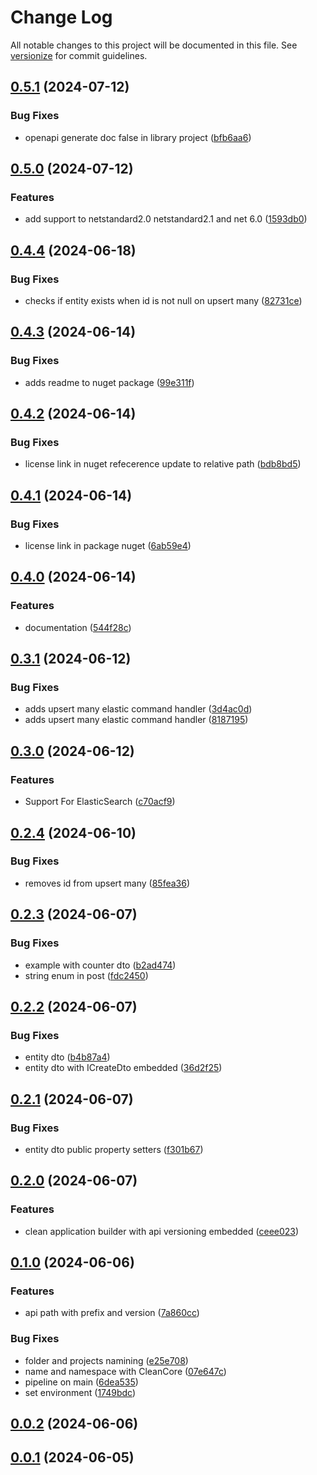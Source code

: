 # Change Log

All notable changes to this project will be documented in this file. See [versionize](https://github.com/versionize/versionize) for commit guidelines.

<a name="0.5.1"></a>
## [0.5.1](https://www.github.com/lucafabbri/CleanCore/releases/tag/v0.5.1) (2024-07-12)

### Bug Fixes

* openapi generate doc false in library project ([bfb6aa6](https://www.github.com/lucafabbri/CleanCore/commit/bfb6aa6d3a80aa826b22f37d9021694673c7f3e5))

<a name="0.5.0"></a>
## [0.5.0](https://www.github.com/lucafabbri/CleanCore/releases/tag/v0.5.0) (2024-07-12)

### Features

* add support to netstandard2.0 netstandard2.1 and net 6.0 ([1593db0](https://www.github.com/lucafabbri/CleanCore/commit/1593db02df674231c9b2e5fbaa6747ea2d64f202))

<a name="0.4.4"></a>
## [0.4.4](https://www.github.com/lucafabbri/CleanCore/releases/tag/v0.4.4) (2024-06-18)

### Bug Fixes

* checks if entity exists when id is not null on upsert many ([82731ce](https://www.github.com/lucafabbri/CleanCore/commit/82731ce879cbffa6e3355e8b1b45e59b940ba6f1))

<a name="0.4.3"></a>
## [0.4.3](https://www.github.com/lucafabbri/Clean/releases/tag/v0.4.3) (2024-06-14)

### Bug Fixes

* adds readme to nuget package ([99e311f](https://www.github.com/lucafabbri/Clean/commit/99e311f4f94eab24b9583ad5a092e686ecdc72a1))

<a name="0.4.2"></a>
## [0.4.2](https://www.github.com/lucafabbri/Clean/releases/tag/v0.4.2) (2024-06-14)

### Bug Fixes

* license link in nuget refecerence update to relative path ([bdb8bd5](https://www.github.com/lucafabbri/Clean/commit/bdb8bd5fc39e29f11eab26de95f1fbb1853c4e58))

<a name="0.4.1"></a>
## [0.4.1](https://www.github.com/lucafabbri/Clean/releases/tag/v0.4.1) (2024-06-14)

### Bug Fixes

* license link in package nuget ([6ab59e4](https://www.github.com/lucafabbri/Clean/commit/6ab59e42e023ee710d956644f0fd41827789316a))

<a name="0.4.0"></a>
## [0.4.0](https://www.github.com/lucafabbri/Clean/releases/tag/v0.4.0) (2024-06-14)

### Features

* documentation ([544f28c](https://www.github.com/lucafabbri/Clean/commit/544f28c9fc4ba474f0364915a8b91988d3cae663))

<a name="0.3.1"></a>
## [0.3.1](https://www.github.com/lucafabbri/Clean/releases/tag/v0.3.1) (2024-06-12)

### Bug Fixes

* adds upsert many elastic command handler ([3d4ac0d](https://www.github.com/lucafabbri/Clean/commit/3d4ac0d250cc13fdd5442ac4db3d7d4db8b983b2))
* adds upsert many elastic command handler ([8187195](https://www.github.com/lucafabbri/Clean/commit/81871953aedb730ae2b1d2e5beb1a50f7fcf867e))

<a name="0.3.0"></a>
## [0.3.0](https://www.github.com/lucafabbri/Clean/releases/tag/v0.3.0) (2024-06-12)

### Features

* Support For ElasticSearch ([c70acf9](https://www.github.com/lucafabbri/Clean/commit/c70acf91129933822280ddd45a6495405a9d652a))

<a name="0.2.4"></a>
## [0.2.4](https://www.github.com/lucafabbri/Clean/releases/tag/v0.2.4) (2024-06-10)

### Bug Fixes

* removes id from upsert many ([85fea36](https://www.github.com/lucafabbri/Clean/commit/85fea365cd53c35c71d84774976327e401399969))

<a name="0.2.3"></a>
## [0.2.3](https://www.github.com/lucafabbri/Clean/releases/tag/v0.2.3) (2024-06-07)

### Bug Fixes

* example with counter dto ([b2ad474](https://www.github.com/lucafabbri/Clean/commit/b2ad474628a79b8325d08b527f02bfe7b37d398d))
* string enum in post ([fdc2450](https://www.github.com/lucafabbri/Clean/commit/fdc24500127f86d22e801e1e32bc35803d15d2b6))

<a name="0.2.2"></a>
## [0.2.2](https://www.github.com/lucafabbri/Clean/releases/tag/v0.2.2) (2024-06-07)

### Bug Fixes

* entity dto ([b4b87a4](https://www.github.com/lucafabbri/Clean/commit/b4b87a45af45bdb17f5d3e5efbecc1b39f6a1cae))
* entity dto with ICreateDto embedded ([36d2f25](https://www.github.com/lucafabbri/Clean/commit/36d2f25ca8e1c0a0d767ea06b158c4478385a0fb))

<a name="0.2.1"></a>
## [0.2.1](https://www.github.com/lucafabbri/Clean/releases/tag/v0.2.1) (2024-06-07)

### Bug Fixes

* entity dto public property setters ([f301b67](https://www.github.com/lucafabbri/Clean/commit/f301b67d6a2219725df1ce1fb16c692e7f317556))

<a name="0.2.0"></a>
## [0.2.0](https://www.github.com/lucafabbri/Clean/releases/tag/v0.2.0) (2024-06-07)

### Features

* clean application builder with api versioning embedded ([ceee023](https://www.github.com/lucafabbri/Clean/commit/ceee0236e4dbddeff7e523a64c95dff64ba44abd))

<a name="0.1.0"></a>
## [0.1.0](https://www.github.com/lucafabbri/Clean/releases/tag/v0.1.0) (2024-06-06)

### Features

* api path with prefix and version ([7a860cc](https://www.github.com/lucafabbri/Clean/commit/7a860cc94d8896c332ba36cda0d3259e6c8f94c5))

### Bug Fixes

* folder and projects namining ([e25e708](https://www.github.com/lucafabbri/Clean/commit/e25e7083d5e39603faa0dc19deb6848e3a63986f))
* name and namespace with CleanCore ([07e647c](https://www.github.com/lucafabbri/Clean/commit/07e647c7d74010f2dcc380cedcd5505a2145b1bf))
* pipeline on main ([6dea535](https://www.github.com/lucafabbri/Clean/commit/6dea535da5c0e2fd867d1ce36c6911e86ab6f23a))
* set environment ([1749bdc](https://www.github.com/lucafabbri/Clean/commit/1749bdc5731ba9c881d6fe9a2d5ad9d749a786d7))

<a name="0.0.2"></a>
## [0.0.2](https://www.github.com/lucafabbri/Clean/releases/tag/v0.0.2) (2024-06-06)

<a name="0.0.1"></a>
## [0.0.1](https://www.github.com/lucafabbri/Clean/releases/tag/v0.0.1) (2024-06-05)

